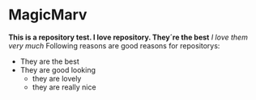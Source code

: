 # MagicMarv
**This is a repository test. I love repository. They´re the best**
*I love them very much*
Following reasons are good reasons for repositorys:
* They are the best
* They are good looking
  * they are lovely
  * they are really nice
